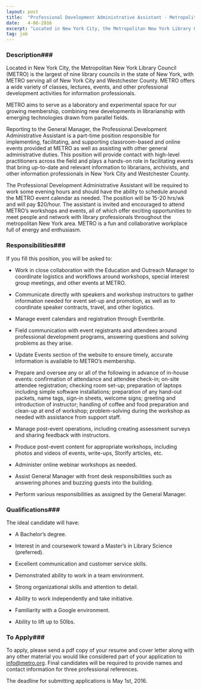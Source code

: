 ```yaml
---
layout: post
title:  "Professional Development Administrative Assistant - Metropolitan New York Library Council"
date:   4-06-2016
excerpt: "Located in New York City, the Metropolitan New York Library Council (METRO) is the largest of nine library councils in the state of New York, with METRO serving all of New York City and Westchester County. METRO offers a wide variety of classes, lectures, events, and other professional development activities..."
tag: job
---
```


### Description###

Located in New York City, the Metropolitan New York Library Council (METRO) is the largest of nine library councils in the state of New York, with METRO serving all of New York City and Westchester County. METRO offers a wide variety of classes, lectures, events, and other professional development activities for information professionals.

METRO aims to serve as a laboratory and experimental space for our growing membership, combining new developments in librarianship with emerging technologies drawn from parallel fields.

Reporting to the General Manager, the Professional Development Administrative Assistant is a part-time position responsible for implementing, facilitating, and supporting classroom-based and online events provided at METRO as well as assisting with other general administrative duties. This position will provide contact with high-level practitioners across the field and plays a hands-on role in facilitating events that bring up-to-date and relevant information to librarians, archivists, and other information professionals in New York City and Westchester County.

The Professional Development Administrative Assistant will be required to work some evening hours and should have the ability to schedule around the METRO event calendar as needed. The position will be 15-20 hrs/wk and will pay $20/hour. The assistant is invited and encouraged to attend METRO’s workshops and events, all of which offer exciting opportunities to meet people and network with library professionals throughout the metropolitan New York area. METRO is a fun and collaborative workplace full of energy and enthusiasm.


### Responsibilities###

If you fill this position, you will be asked to:

* Work in close collaboration with the Education and Outreach Manager to coordinate logistics and workflows around workshops, special interest group meetings, and other events at METRO.

* Communicate directly with speakers and workshop instructors to gather information needed for event set-up and promotion, as well as to coordinate speaker contracts, travel, and other logistics.

* Manage event calendars and registration through Eventbrite.

* Field communication with event registrants and attendees around professional development programs, answering questions and solving problems as they arise.

* Update Events section of the website to ensure timely, accurate information is available to METRO’s membership.

* Prepare and oversee any or all of the following in advance of in-house events: confirmation of attendance and attendee check-in; on-site attendee registration; checking room set-up; preparation of laptops including simple software installations; preparation of any hand-out packets, name tags, sign-in sheets, welcome signs; greeting and introduction of instructor; handling of coffee and food preparation and clean-up at end of workshop; problem-solving during the workshop as needed with assistance from support staff.

* Manage post-event operations, including creating assessment surveys and sharing feedback with instructors.

* Produce post-event content for appropriate workshops, including photos and videos of events, write-ups, Storify articles, etc.

* Administer online webinar workshops as needed.

* Assist General Manager with front desk responsibilities such as answering phones and buzzing guests into the building.

* Perform various responsibilities as assigned by the General Manager.



### Qualifications###

The ideal candidate will have:

* A Bachelor’s degree.

* Interest in and coursework toward a Master’s in Library Science (preferred).

* Excellent communication and customer service skills.

* Demonstrated ability to work in a team environment.

* Strong organizational skills and attention to detail.

* Ability to work independently and take initiative.

* Familiarity with a Google environment.

* Ability to lift up to 50lbs.









### To Apply###

To apply, please send a pdf copy of your resume and cover letter along with any other material you would like considered part of your application to info@metro.org. Final candidates will be required to provide names and contact information for three professional references.

The deadline for submitting applications is May 1st, 2016.





